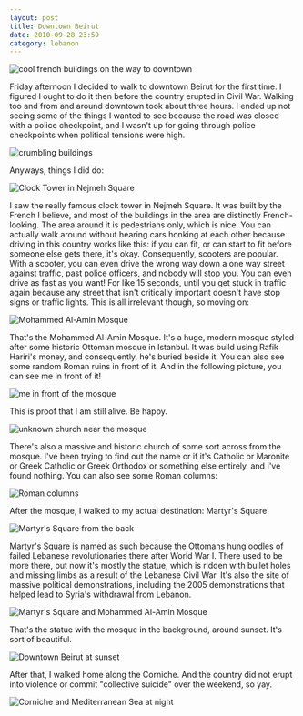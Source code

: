 ```yaml
---
layout: post
title: Downtown Beirut
date: 2010-09-28 23:59
category: lebanon
---
```


![cool french buildings on the way to downtown](http://dl.dropbox.com/u/3234860/andyfreeland.net/photo/lebanon/09/28/IMG_1176.JPG)

Friday afternoon I decided to walk to downtown Beirut for the first time. I figured I ought to do it then before the country erupted in Civil War. Walking too and from and around downtown took about three hours. I ended up not seeing some of the things I wanted to see because the road was closed with a police checkpoint, and I wasn't up for going through police checkpoints when political tensions were high. 

![crumbling buildings](http://dl.dropbox.com/u/3234860/andyfreeland.net/photo/lebanon/09/28/IMG_1177.JPG)

Anyways, things I did do:

![Clock Tower in Nejmeh Square](http://dl.dropbox.com/u/3234860/andyfreeland.net/photo/lebanon/09/28/IMG_1186.JPG)

I saw the really famous clock tower in Nejmeh Square. It was built by the French I believe, and most of the buildings in the area are distinctly French-looking. The area around it is pedestrians only, which is nice. You can actually walk around without hearing cars honking at each other because driving in this country works like this: if you can fit, or can start to fit before someone else gets there, it's okay. Consequently, scooters are popular. With a scooter, you can even drive the wrong way down a one way street against traffic, past police officers, and nobody will stop you. You can even drive as fast as you want! For like 15 seconds, until you get stuck in traffic again because any street that isn't critically important doesn't have stop signs or traffic lights. This is all irrelevant though, so moving on:

![Mohammed Al-Amin Mosque](http://dl.dropbox.com/u/3234860/andyfreeland.net/photo/lebanon/09/28/IMG_1195.JPG)

That's the Mohammed Al-Amin Mosque. It's a huge, modern mosque styled after some historic Ottoman mosque in Istanbul. It was build using Rafik Hariri's money, and consequently, he's buried beside it. You can also see some random Roman ruins in front of it. And in the following picture, you can see me in front of it!

![me in front of the mosque](http://dl.dropbox.com/u/3234860/andyfreeland.net/photo/lebanon/09/28/IMG_1213.JPG)

This is proof that I am still alive. Be happy.

![unknown church near the mosque](http://dl.dropbox.com/u/3234860/andyfreeland.net/photo/lebanon/09/28/IMG_1207.JPG)

There's also a massive and historic church of some sort across from the mosque. I've been trying to find out the name or if it's Catholic or Maronite or Greek Catholic or Greek Orthodox or something else entirely, and I've found nothing. You can also see some Roman columns:

![Roman columns](http://dl.dropbox.com/u/3234860/andyfreeland.net/photo/lebanon/09/28/IMG_1218.JPG)

After the mosque, I walked to my actual destination: Martyr's Square.

![Martyr's Square from the back](http://dl.dropbox.com/u/3234860/andyfreeland.net/photo/lebanon/09/28/IMG_1219.JPG)

Martyr's Square is named as such because the Ottomans hung oodles of failed Lebanese revolutionaries there after World War I. There used to be more there, but now it's mostly the statue, which is ridden with bullet holes and missing limbs as a result of the Lebanese Civil War. It's also the site of massive political demonstrations, including the 2005 demonstrations that helped lead to Syria's withdrawal from Lebanon.

![Martyr's Square and Mohammed Al-Amin Mosque](http://dl.dropbox.com/u/3234860/andyfreeland.net/photo/lebanon/09/28/IMG_1221.JPG)

That's the statue with the mosque in the background, around sunset. It's sort of beautiful.

![Downtown Beirut at sunset](http://dl.dropbox.com/u/3234860/andyfreeland.net/photo/lebanon/09/28/IMG_1229.JPG)

After that, I walked home along the Corniche. And the country did not erupt into violence or commit "collective suicide" over the weekend, so yay.

![Corniche and Mediterranean Sea at night](http://dl.dropbox.com/u/3234860/andyfreeland.net/photo/lebanon/09/28/IMG_1240.JPG)
